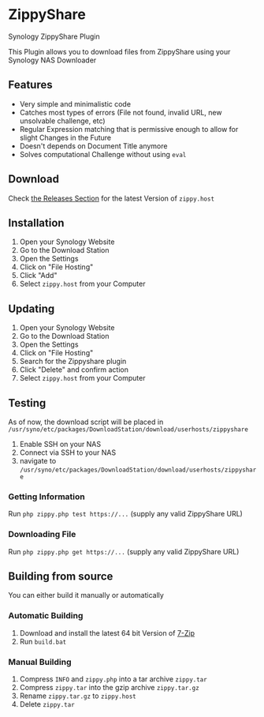 # ZippyShare

Synology ZippyShare Plugin

This Plugin allows you to download files from ZippyShare using your Synology NAS Downloader

## Features

- Very simple and minimalistic code
- Catches most types of errors (File not found, invalid URL, new unsolvable challenge, etc)
- Regular Expression matching that is permissive enough to allow for slight Changes in the Future
- Doesn't depends on Document Title anymore
- Solves computational Challenge without using `eval`

## Download

Check [the Releases Section](https://github.com/AyrA/ZippyShare/releases) for the latest Version of `zippy.host`

## Installation

1. Open your Synology Website
2. Go to the Download Station
3. Open the Settings
4. Click on "File Hosting"
5. Click "Add"
6. Select `zippy.host` from your Computer

## Updating

1. Open your Synology Website
2. Go to the Download Station
3. Open the Settings
4. Click on "File Hosting"
5. Search for the Zippyshare plugin
6. Click "Delete" and confirm action
7. Select `zippy.host` from your Computer

## Testing

As of now, the download script will be placed in `/usr/syno/etc/packages/DownloadStation/download/userhosts/zippyshare`

1. Enable SSH on your NAS
2. Connect via SSH to your NAS
3. navigate to `/usr/syno/etc/packages/DownloadStation/download/userhosts/zippyshare`

### Getting Information

Run `php zippy.php test https://...` (supply any valid ZippyShare URL)

### Downloading File

Run `php zippy.php get https://...` (supply any valid ZippyShare URL)

## Building from source

You can either build it manually or automatically

### Automatic Building

1. Download and install the latest 64 bit Version of [7-Zip](https://7-zip.org/)
2. Run `build.bat`

### Manual Building

1. Compress `INFO` and `zippy.php` into a tar archive `zippy.tar`
2. Compress `zippy.tar` into the gzip archive `zippy.tar.gz`
3. Rename `zippy.tar.gz` to `zippy.host`
4. Delete `zippy.tar`
